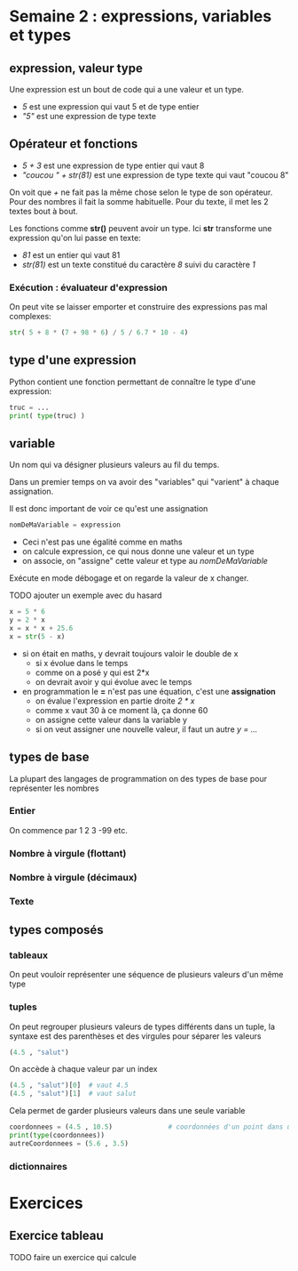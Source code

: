 # Semaine 2 : expressions, variables et types

## expression, valeur type 

Une expression est un bout de code qui a une valeur et un type. 
- *5* est une expression qui vaut 5 et de type entier
- *"5"* est une expression de type texte

## Opérateur et fonctions

- *5 + 3* est une expression de type entier qui vaut 8
- *"coucou " + str(81)* est une expression de type texte qui vaut "coucou 8"

On voit que *+* ne fait pas la même chose selon le type de son opérateur. Pour des nombres
il fait la somme habituelle. Pour du texte, il met les 2 textes bout à bout.

Les fonctions comme **str()** peuvent avoir un type. Ici **str** transforme une 
expression qu'on lui passe en texte:
- *81* est un entier qui vaut 81
- *str(81)* est un texte constitué du caractère *8* suivi du caractère *1*


### Exécution : évaluateur d'expression
On peut vite se laisser emporter et construire des expressions pas mal complexes:
```python
str( 5 + 8 * (7 + 98 * 6) / 5 / 6.7 * 10 - 4)
```



## type d'une expression

Python contient une fonction permettant de connaître le type d'une expression: 

```python
truc = ...
print( type(truc) )
```


## variable

Un nom qui va désigner plusieurs valeurs au fil du temps. 

Dans un premier temps on va avoir des "variables" qui "varient" à chaque assignation.

Il est donc important de voir ce qu'est une assignation

```python
nomDeMaVariable = expression
```
- Ceci n'est pas une égalité comme en maths
- on calcule expression, ce qui nous donne une valeur et un type
- on associe, on "assigne" cette valeur et type au *nomDeMaVariable*

Exécute en mode débogage et on regarde la valeur de x changer.

TODO ajouter un exemple avec du hasard

```python
x = 5 * 6
y = 2 * x
x = x * x + 25.6
x = str(5 - x)
```
- si on était en maths, y devrait toujours valoir le double de x
  - si x évolue dans le temps
  - comme on a posé y qui est 2*x
  - on devrait avoir y qui évolue avec le temps
- en programmation le **=** n'est pas une équation, c'est une **assignation**
  - on évalue l'expression en partie droite *2 * x*
  - comme x vaut 30 à ce moment là, ça donne 60
  - on assigne cette valeur dans la variable y
  - si on veut assigner une nouvelle valeur, il faut un autre *y = ...*

## types de base

La plupart des langages de programmation on des types de base pour représenter les nombres

### Entier

On commence par 1 2 3 -99 etc.


### Nombre à virgule (flottant)

### Nombre à virgule (décimaux)

### Texte

## types composés


### tableaux

On peut vouloir représenter une séquence de plusieurs valeurs d'un même type


### tuples
On peut regrouper plusieurs valeurs de types différents dans un tuple, la syntaxe est des parenthèses et des virgules pour séparer les valeurs
```python
(4.5 , "salut")
```
On accède à chaque valeur par un index
```python
(4.5 , "salut")[0]  # vaut 4.5
(4.5 , "salut")[1]  # vaut salut
```

Cela permet de garder plusieurs valeurs dans une seule variable

```python
coordonnees = (4.5 , 10.5)              # coordonnées d'un point dans un plan cartésien par exemple
print(type(coordonnees))
autreCoordonnees = (5.6 , 3.5)
```

### dictionnaires

# Exercices

## Exercice tableau
TODO faire un exercice qui calcule 
